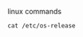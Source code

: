 <!-- # Introduction to Computers and understanding Operation systems

## What is an operating system?
An operating system is the most important software that runs on a computer. 
It manages the computer's memory and processes, as well as all of its software 
and hardware. It also allows you to communicate with the computer without knowing 
how to speak the computer's language. Without an operating system, a computer is useless.    
For the most part, the IT industry largely focuses on the top five OSs, including 
Apple macOS, Microsoft Windows, Google's Android OS, Linux Operating System, and Apple iOS

### Focus: Linux
Linux is a family of open-source operating systems, which means they can be modified 
and distributed by anyone around the world. This is different from proprietary software 
like Windows, which can only be modified by the company that owns it. The advantages of 
Linux are that it is free, and there are many different distributions—or versions—you can 
choose from. Some common Linux distributions are Debian, Fedora and Red Hat, Ubuntu, and Linux Mint.


| SNo. | Description | Windows | Linux | 
| --- |:------------:|: --- :| -----:|
| 1. |  Directory listing | dir | ls -l |
| 2. | Rename a file | ren | mv | 
| 3. | Copying a file | copy | cp | 
| 4. | Moving a file | move | mv | 
| 5. | Clear Screen | cls | clear | 
| 6. | Delete file | del | rm | 
| 7. | Check disk content | chkdsk c: | df | 
| 8. | Search for a string in a file | find | grep | 
| 9. | Create a new file | type nul \> soso.py | touch/nano/vi | 
| 10. | Returns your current directory location | chdir | pwd | 
| 11. | Displays the time | time | date | 
| 12. | Change the current directory | cd | cd | 
| 13. | To create a new directory/folder | md | mkdir | 
| 14. | To print something on the screen | echo | echo | 
| 15. | To write in to files. | edit | vim(depends on editor) | 
| 16. | To leave the terminal/command window. | exit | exit | 
| 17. | To format a drive/partition. | Format (C:) | mke2fs or mformat | 
| 18. | To list directory recursively. | tree |  ls -R | 
| 19. | To delete a directory. | rmdir | rm -rf/rmdir | 
| 22. | To set environment variables. | set var=value | export var=value | 
| 23. | To change file permissions. | attribattrib +R collins.yamlattrib -R collins.yaml | chown/chmod | 
| 24. | To print the route packets trace to network host. | tracert | traceroute | 
| 25. | Get systems network configuration | ipconfig | ifconfig | 
| 26. | To print contents of a file. | type | cat | 
| 27. | To send ICMP ECHO\_REQUEST to network hosts. | Ping Google.com | ping | 
| 28. | To query Internet name servers interactively. | nslookup | nslookup | 
| 29. | For disk usage. | chdisk | du -s | 

![](RackMultipart20230328-1-3n7yyt_html_a41da7069ac2fb23.png)

[https://www.geeksforgeeks.org/linux-vs-windows-commands/](https://www.geeksforgeeks.org/linux-vs-windows-commands/)

[https://home.csulb.edu/~murdock/attrib.html#:~:text=Using%20the%20ATTRIB%20command%2C%20you,to%20as%20read%2Fwrite](https://home.csulb.edu/~murdock/attrib.html#:~:text=Using%20the%20ATTRIB%20command%2C%20you,to%20as%20read%2Fwrite)). //for windows attributed -->


linux commands

```cat /etc/os-release```